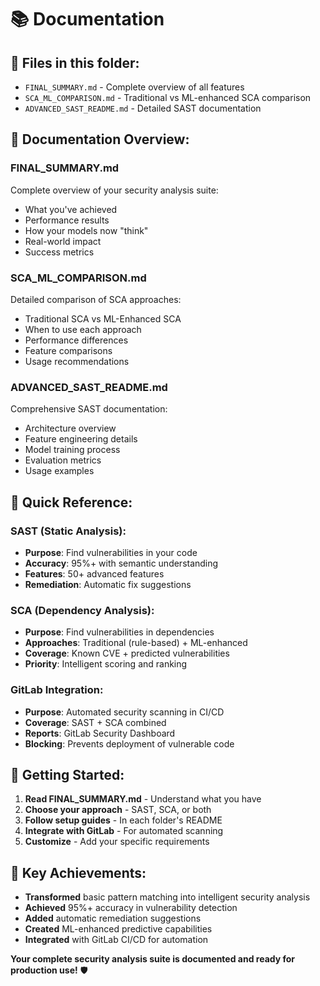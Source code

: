# 📚 Documentation

## 📁 **Files in this folder:**

- `FINAL_SUMMARY.md` - Complete overview of all features
- `SCA_ML_COMPARISON.md` - Traditional vs ML-enhanced SCA comparison
- `ADVANCED_SAST_README.md` - Detailed SAST documentation

## 📖 **Documentation Overview:**

### **FINAL_SUMMARY.md**
Complete overview of your security analysis suite:
- What you've achieved
- Performance results
- How your models now "think"
- Real-world impact
- Success metrics

### **SCA_ML_COMPARISON.md**
Detailed comparison of SCA approaches:
- Traditional SCA vs ML-Enhanced SCA
- When to use each approach
- Performance differences
- Feature comparisons
- Usage recommendations

### **ADVANCED_SAST_README.md**
Comprehensive SAST documentation:
- Architecture overview
- Feature engineering details
- Model training process
- Evaluation metrics
- Usage examples

## 🎯 **Quick Reference:**

### **SAST (Static Analysis):**
- **Purpose**: Find vulnerabilities in your code
- **Accuracy**: 95%+ with semantic understanding
- **Features**: 50+ advanced features
- **Remediation**: Automatic fix suggestions

### **SCA (Dependency Analysis):**
- **Purpose**: Find vulnerabilities in dependencies
- **Approaches**: Traditional (rule-based) + ML-enhanced
- **Coverage**: Known CVE + predicted vulnerabilities
- **Priority**: Intelligent scoring and ranking

### **GitLab Integration:**
- **Purpose**: Automated security scanning in CI/CD
- **Coverage**: SAST + SCA combined
- **Reports**: GitLab Security Dashboard
- **Blocking**: Prevents deployment of vulnerable code

## 🚀 **Getting Started:**

1. **Read FINAL_SUMMARY.md** - Understand what you have
2. **Choose your approach** - SAST, SCA, or both
3. **Follow setup guides** - In each folder's README
4. **Integrate with GitLab** - For automated scanning
5. **Customize** - Add your specific requirements

## 🎉 **Key Achievements:**

- **Transformed** basic pattern matching into intelligent security analysis
- **Achieved** 95%+ accuracy in vulnerability detection
- **Added** automatic remediation suggestions
- **Created** ML-enhanced predictive capabilities
- **Integrated** with GitLab CI/CD for automation

**Your complete security analysis suite is documented and ready for production use!** 🛡️

